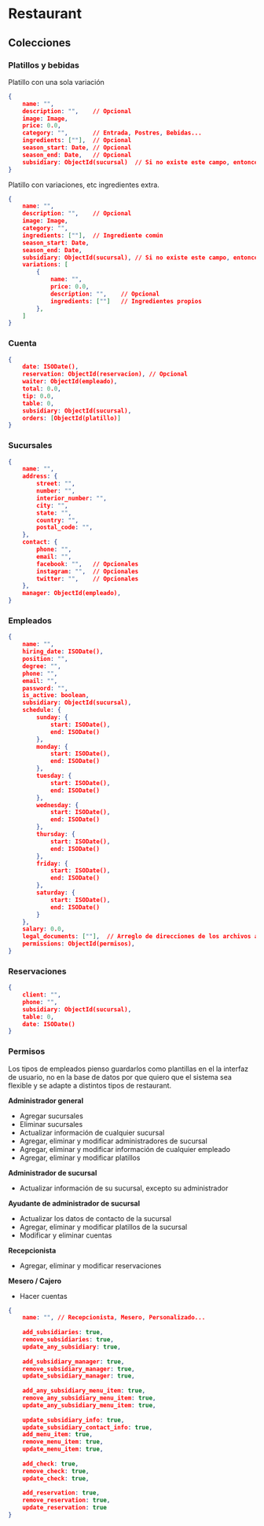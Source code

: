 # Restaurant

## Colecciones

### Platillos y bebidas

Platillo con una sola variación

````json
{
    name: "",
    description: "",	// Opcional
    image: Image,
    price: 0.0,
    category: "",		// Entrada, Postres, Bebidas...
    ingredients: [""],	// Opcional
    season_start: Date,	// Opcional
    season_end: Date,	// Opcional
    subsidiary: ObjectId(sucursal)	// Si no existe este campo, entonces el item es global
}
````

Platillo con variaciones, etc ingredientes extra.

````json
{
    name: "",
    description: "",	// Opcional
    image: Image,
    category: "",
    ingredients: [""],	// Ingrediente común
    season_start: Date,
    season_end: Date,
    subsidiary: ObjectId(sucursal),	// Si no existe este campo, entonces el item es global
    variations: [
        {
            name: "",
            price: 0.0,
    		description: "",	// Opcional
            ingredients: [""]	// Ingredientes propios
        },
    ]
}
````

### Cuenta

````json
{
    date: ISODate(),
    reservation: ObjectId(reservacion),	// Opcional
    waiter: ObjectId(empleado),
    total: 0.0,
    tip: 0.0,
    table: 0,
    subsidiary: ObjectId(sucursal),
	orders: [ObjectId(platillo)]
}
````

### Sucursales

````json
{
    name: "",
    address: {
        street: "",
        number: "",
        interior_number: "",
        city: "",
        state: "",
        country: "",
        postal_code: "",
    },
    contact: {
        phone: "",
        email: "",
        facebook: "",	// Opcionales
        instagram: "",	// Opcionales
        twitter: "",	// Opcionales
    },
    manager: ObjectId(empleado),
}
````

### Empleados

````json
{
    name: "",
    hiring_date: ISODate(),
    position: "",
    degree: "",
    phone: "",
    email: "",
    password: "",
    is_active: boolean,
    subsidiary: ObjectId(sucursal),
    schedule: {
        sunday: {
            start: ISODate(),
            end: ISODate()
        },
        monday: {
            start: ISODate(),
            end: ISODate()
        },
        tuesday: {
            start: ISODate(),
            end: ISODate()
        },
        wednesday: {
            start: ISODate(),
            end: ISODate()
        },
        thursday: {
            start: ISODate(),
            end: ISODate()
        },
        friday: {
            start: ISODate(),
            end: ISODate()
        },
        saturday: {
            start: ISODate(),
            end: ISODate()
        }
    },
    salary: 0.0,
    legal_documents: [""],	// Arreglo de direcciones de los archivos almacenados en el servidor
    permissions: ObjectId(permisos),
}
````

### Reservaciones

````json
{
    client: "",
    phone: "",
    subsidiary: ObjectId(sucursal),
    table: 0,
    date: ISODate()
}
````

### Permisos

Los tipos de empleados pienso guardarlos como plantillas en el la interfaz de usuario, no en la base de datos por que quiero que el sistema sea flexible y se adapte a distintos tipos de restaurant.

**Administrador general**

- Agregar sucursales
- Eliminar sucursales
- Actualizar información de cualquier sucursal
- Agregar, eliminar y modificar administradores de sucursal
- Agregar, eliminar y modificar información de cualquier empleado
- Agregar, eliminar y modificar platillos

**Administrador de sucursal**

- Actualizar información de su sucursal, excepto su administrador

**Ayudante de administrador de sucursal**

- Actualizar los datos de contacto de la sucursal
- Agregar, eliminar y modificar platillos de la sucursal
- Modificar y eliminar cuentas

**Recepcionista**

- Agregar, eliminar y modificar reservaciones

**Mesero / Cajero**

- Hacer cuentas

````json
{
    name: "", // Recepcionista, Mesero, Personalizado...
    
    add_subsidiaries: true,
    remove_subsidiaries: true,
    update_any_subsidiary: true,
    
    add_subsidiary_manager: true,
    remove_subsidiary_manager: true,
    update_subsidiary_manager: true,
    
    add_any_subsidiary_menu_item: true,
    remove_any_subsidiary_menu_item: true,
    update_any_subsidiary_menu_item: true,
    
    update_subsidiary_info: true,
    update_subsidiary_contact_info: true,
    add_menu_item: true,
    remove_menu_item: true,
    update_menu_item: true,
    
    add_check: true,
    remove_check: true,
    update_check: true,
    
    add_reservation: true,
    remove_reservation: true,
    update_reservation: true
}
````
